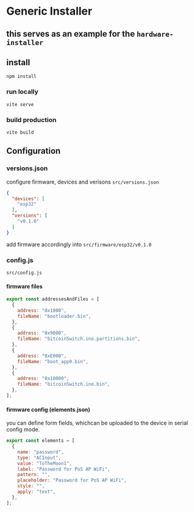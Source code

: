 # Generic Installer
## this serves as an example for the `hardware-installer`

## install
```console
npm install
```

### run locally
```console
vite serve
```

### build production
```console
vite build
```

## Configuration

### versions.json
configure firmware, devices and verisons
`src/versions.json`
```json
{
  "devices": [
    "esp32"
  ],
  "versions": [
    "v0.1.0"
  ]
}
```
add firmware accordingly into `src/firmware/esp32/v0.1.0`

### config.js
`src/config.js`

#### firmware files
```js
export const addressesAndFiles = [
  {
    address: "0x1000",
    fileName: "bootloader.bin",
  },
  {
    address: "0x9000",
    fileName: "bitcoinSwitch.ino.partitions.bin",
  },
  {
    address: "0xE000",
    fileName: "boot_app0.bin",
  },
  {
    address: "0x10000",
    fileName: "bitcoinSwitch.ino.bin",
  },
];
```

#### firmware config (elements.json)
you can define form fields, whichcan be uploaded to the device in serial config mode.
```js
export const elements = [
  {
    name: "password",
    type: "ACInput",
    value: "ToTheMoon1",
    label: "Password for PoS AP WiFi",
    pattern: "",
    placeholder: "Password for PoS AP WiFi",
    style: "",
    apply: "text",
  },
];
